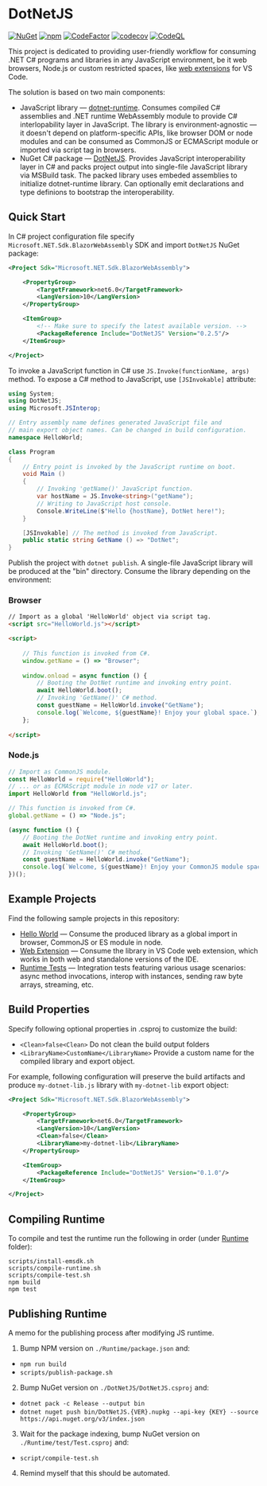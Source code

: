 # DotNetJS

[![NuGet](https://img.shields.io/nuget/v/DotNetJS)](https://www.nuget.org/packages/DotNetJS)
[![npm](https://img.shields.io/npm/v/dotnet-runtime)](https://www.npmjs.com/package/dotnet-runtime)
[![CodeFactor](https://codefactor.io/repository/github/elringus/dotnetjs/badge/main)](https://codefactor.io/repository/github/elringus/dotnetjs/overview/main)
[![codecov](https://codecov.io/gh/Elringus/DotNetJS/branch/main/graph/badge.svg?token=AAhei51ETt)](https://codecov.io/gh/Elringus/DotNetJS)
[![CodeQL](https://github.com/Elringus/DotNetJS/actions/workflows/codeql.yml/badge.svg)](https://github.com/Elringus/DotNetJS/actions/workflows/codeql.yml)

This project is dedicated to providing user-friendly workflow for consuming .NET C# programs and libraries in any JavaScript environment, be it web browsers, Node.js or custom restricted spaces, like [web extensions](https://code.visualstudio.com/api/extension-guides/web-extensions) for VS Code.

The solution is based on two main components:

 - JavaScript library — [dotnet-runtime](https://www.npmjs.com/package/dotnet-runtime). Consumes compiled C# assemblies and .NET runtime WebAssembly module to provide C# interlopability layer in JavaScript. The library is environment-agnostic — it doesn't depend on platform-specific APIs, like browser DOM or node modules and can be consumed as CommonJS or ECMAScript module or imported via script tag in browsers.
 - NuGet C# package — [DotNetJS](https://www.nuget.org/packages/DotNetJS). Provides JavaScript interoperability layer in C# and packs project output into single-file JavaScript library via MSBuild task. The packed library uses embeded assemblies to initialize dotnet-runtime library. Can optionally emit declarations and type definions to bootstrap the interoperability.

## Quick Start

In C# project configuration file specify `Microsoft.NET.Sdk.BlazorWebAssembly` SDK and import `DotNetJS` NuGet package:

```xml
<Project Sdk="Microsoft.NET.Sdk.BlazorWebAssembly">

    <PropertyGroup>
        <TargetFramework>net6.0</TargetFramework>
        <LangVersion>10</LangVersion>
    </PropertyGroup>

    <ItemGroup>
        <!-- Make sure to specify the latest available version. -->
        <PackageReference Include="DotNetJS" Version="0.2.5"/>
    </ItemGroup>

</Project>
```

To invoke a JavaScript function in C# use `JS.Invoke(functionName, args)` method. To expose a C# method to JavaScript, use `[JSInvokable]` attribute:

```csharp
using System;
using DotNetJS;
using Microsoft.JSInterop;

// Entry assembly name defines generated JavaScript file and
// main export object names. Can be changed in build configuration.
namespace HelloWorld;

class Program
{
    // Entry point is invoked by the JavaScript runtime on boot.
    void Main ()
    {
        // Invoking 'getName()' JavaScript function.
        var hostName = JS.Invoke<string>("getName");
        // Writing to JavaScript host console.
        Console.WriteLine($"Hello {hostName}, DotNet here!");
    }

    [JSInvokable] // The method is invoked from JavaScript.
    public static string GetName () => "DotNet";
}
```

Publish the project with `dotnet publish`. A single-file JavaScript library will be produced at the "bin" directory. Consume the library depending on the environment:

### Browser

```html
// Import as a global 'HelloWorld' object via script tag.
<script src="HelloWorld.js"></script>

<script>
    
    // This function is invoked from C#.
    window.getName = () => "Browser";
    
    window.onload = async function () {
        // Booting the DotNet runtime and invoking entry point.
        await HelloWorld.boot();
        // Invoking 'GetName()' C# method.
        const guestName = HelloWorld.invoke("GetName");
        console.log(`Welcome, ${guestName}! Enjoy your global space.`);
    };
    
</script>
```

### Node.js

```js
// Import as CommonJS module.
const HelloWorld = require("HelloWorld");
// ... or as ECMAScript module in node v17 or later.
import HelloWorld from "HelloWorld.js";

// This function is invoked from C#.
global.getName = () => "Node.js";

(async function () {
    // Booting the DotNet runtime and invoking entry point.
    await HelloWorld.boot();
    // Invoking 'GetName()' C# method.
    const guestName = HelloWorld.invoke("GetName");
    console.log(`Welcome, ${guestName}! Enjoy your CommonJS module space.`);
})();
```

## Example Projects

Find the following sample projects in this repository:

 - [Hello World](https://github.com/Elringus/DotNetJS/tree/main/Examples/HelloWorld) — Consume the produced library as a global import in browser, CommonJS or ES module in node.
 - [Web Extension](https://github.com/Elringus/DotNetJS/tree/main/Examples/WebExtension) — Consume the library in VS Code web extension, which works in both web and standalone versions of the IDE.
 - [Runtime Tests](https://github.com/Elringus/DotNetJS/tree/main/Runtime/test) — Integration tests featuring various usage scenarios: async method invocations, interop with instances, sending raw byte arrays, streaming, etc.

## Build Properties

Specify following optional properties in .csproj to customize the build:

 - `<Clean>false<Clean>` Do not clean the build output folders
 - `<LibraryName>CustomName</LibraryName>` Provide a custom name for the compiled library and export object.

For example, following configuration will preserve the build artifacts and produce `my-dotnet-lib.js` library with `my-dotnet-lib` export object:

```xml
<Project Sdk="Microsoft.NET.Sdk.BlazorWebAssembly">

    <PropertyGroup>
        <TargetFramework>net6.0</TargetFramework>
        <LangVersion>10</LangVersion>
        <Clean>false</Clean>
        <LibraryName>my-dotnet-lib</LibraryName>
    </PropertyGroup>

    <ItemGroup>
        <PackageReference Include="DotNetJS" Version="0.1.0"/>
    </ItemGroup>

</Project>
```

## Compiling Runtime

To compile and test the runtime run the following in order (under [Runtime](https://github.com/Elringus/DotNetJS/tree/main/Runtime) folder):

```
scripts/install-emsdk.sh
scripts/compile-runtime.sh
scripts/compile-test.sh
npm build
npm test
```

## Publishing Runtime

A memo for the publishing process after modifying JS runtime.

1. Bump NPM version on `./Runtime/package.json` and:
 - `npm run build`
 - `scripts/publish-package.sh`
2. Bump NuGet version on `./DotNetJS/DotNetJS.csproj` and:
 - `dotnet pack -c Release --output bin`
 - `dotnet nuget push bin/DotNetJS.{VER}.nupkg --api-key {KEY} --source https://api.nuget.org/v3/index.json`
3. Wait for the package indexing, bump NuGet version on `./Runtime/test/Test.csproj` and:
 - `script/compile-test.sh`
4. Remind myself that this should be automated.
